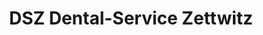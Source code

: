---
title: "DSZ Dental-Service Zettwitz"
url: /muegeln/dsz-dental-service-zettwitz/
shop: Allgemein
---
